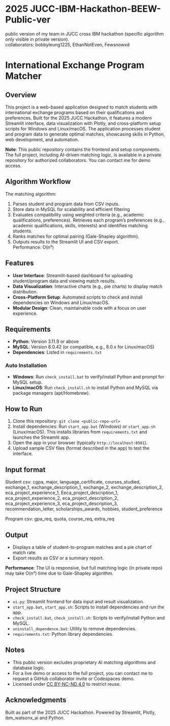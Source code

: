 # 2025 JUCC-IBM-Hackathon-BEEW-Public-ver
public version of my team in JUCC cross IBM hackathon (specific algorithm only visible in private version).  
collaborators: bobbyleung1225, EthanNotEven, Fewsnowxd 

# International Exchange Program Matcher

## Overview
This project is a web-based application designed to match students with international exchange programs based on their qualifications and preferences. Built for the 2025 JUCC Hackathon, it features a modern Streamlit interface, data visualization with Plotly, and cross-platform setup scripts for Windows and Linux/macOS. The application processes student and program data to generate optimal matches, showcasing skills in Python, web development, and automation.

**Note**: This public repository contains the frontend and setup components. The full project, including AI-driven matching logic, is available in a private repository for authorized collaborators. You can contact me for demo access.
 
## Algorithm Workflow
The matching algorithm:
1. Parses student and program data from CSV inputs.
2. Store data in MySQL for scalability and efficient filtering
3. Evaluates compatibility using weighted criteria (e.g., academic qualifications, preferences). Retrieves each program’s preferences (e.g., academic qualifications, skills, interests) and identifies matching students.  
4. Ranks matches for optimal pairing (Gale-Shapley algorithm).  
5. Outputs results to the Streamlit UI and CSV export.  
Performance: O(n²)  

## Features
- **User Interface**: Streamlit-based dashboard for uploading student/program data and viewing match results.
- **Data Visualization**: Interactive charts (e.g., pie charts) to display match distribution.
- **Cross-Platform Setup**: Automated scripts to check and install dependencies on Windows and Linux/macOS.
- **Modular Design**: Clean, maintainable code with a focus on user experience.

## Requirements
- **Python**: Version 3.11.9 or above
- **MySQL**: Version 8.0.42 (or compatible, e.g., 8.0.x for Linux/macOS)
- **Dependencies**: Listed in `requirements.txt`

### Auto Installation
- **Windows**: Run `check_install.bat` to verify/install Python and prompt for MySQL setup.
- **Linux/macOS**: Run `check_install.sh` to install Python and MySQL via package managers (apt/Homebrew).

## How to Run
1. Clone this repository: `git clone <public-repo-url>`
2. Install dependencies: Run `start_app.bat` (Windows) or `start_app.sh` (Linux/macOS). This installs libraries from `requirements.txt` and launches the Streamlit app.
3. Open the app in your browser (typically `http://localhost:8501`).
4. Upload sample CSV files (format described in the app) to test the interface.

## Input format
Student csv: cgpa, major, language_certificate, courses_studied, exchange_1, exchange_description_1, exchange_2, exchange_description_2, eca_project_experience_1, Eeca_project_description_1, eca_project_experience_2, eca_project_description_2, eca_project_experience_3, eca_project_description_3, recommendation_letter, scholarships_awards, hobbies, student_preference  

Program csv: gpa_req, quota, course_req, extra_req

## Output
- Displays a table of student-to-program matches and a pie chart of match rate.
- Export results as CSV or a summary report.

**Performance**: The UI is responsive, but full matching logic (in private repo) may take O(n²) time due to Gale-Shapley algorithm.

## Project Structure
- `ui.py`: Streamlit frontend for data input and result visualization.
- `start_app.bat`, `start_app.sh`: Scripts to install dependencies and run the app.
- `check_install.bat`, `check_install.sh`: Scripts to verify/install Python and MySQL.
- `uninstall_dependence.bat`: Utility to remove dependencies.
- `requirements.txt`: Python library dependencies.

## Notes
- This public version excludes proprietary AI matching algorithms and database logic.
- For a live demo or access to the full project, you can contact me to request a GitHub collaborator invite or Codespaces demo.
- Licensed under [CC BY-NC-ND 4.0](https://creativecommons.org/licenses/by-nc-nd/4.0/) to restrict reuse.

## Acknowledgments
Built as part of the 2025 JUCC Hackathon. Powered by Streamlit, Plotly, ibm_watsonx_ai and Python.

